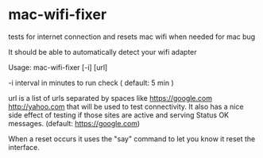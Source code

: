 # mac-wifi-fixer
tests for internet connection and resets mac wifi when needed for mac bug

It should be able to automatically detect your wifi adapter 

Usage: mac-wifi-fixer [-i] [url]

-i interval in minutes to run check ( default: 5 min )

url is a list of urls separated by spaces like https://google.com http://yahoo.com
that will be used to test connectivity. It also has a nice side effect of testing if those sites are active and serving Status OK messages. (default: https://google.com)

When a reset occurs it uses the "say" command to let you know it reset the interface.
